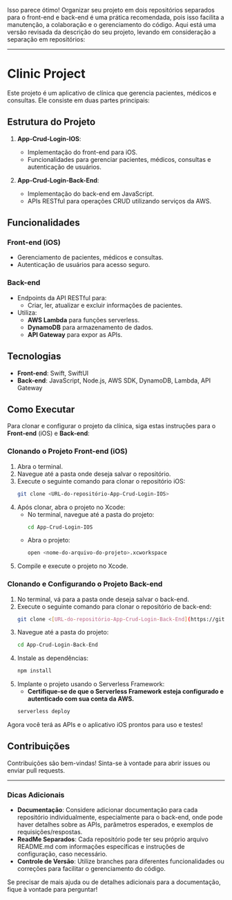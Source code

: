 Isso parece ótimo! Organizar seu projeto em dois repositórios separados para o front-end e back-end é uma prática recomendada, pois isso facilita a manutenção, a colaboração e o gerenciamento do código. Aqui está uma versão revisada da descrição do seu projeto, levando em consideração a separação em repositórios:

---

# Clinic Project

Este projeto é um aplicativo de clínica que gerencia pacientes, médicos e consultas. Ele consiste em duas partes principais:

## Estrutura do Projeto

1. **App-Crud-Login-IOS**: 
   - Implementação do front-end para iOS.
   - Funcionalidades para gerenciar pacientes, médicos, consultas e autenticação de usuários.

2. **App-Crud-Login-Back-End**: 
   - Implementação do back-end em JavaScript.
   - APIs RESTful para operações CRUD utilizando serviços da AWS.

## Funcionalidades

### Front-end (iOS)
- Gerenciamento de pacientes, médicos e consultas.
- Autenticação de usuários para acesso seguro.

### Back-end
- Endpoints da API RESTful para:
  - Criar, ler, atualizar e excluir informações de pacientes.
- Utiliza:
  - **AWS Lambda** para funções serverless.
  - **DynamoDB** para armazenamento de dados.
  - **API Gateway** para expor as APIs.

## Tecnologias

- **Front-end**: Swift, SwiftUI
- **Back-end**: JavaScript, Node.js, AWS SDK, DynamoDB, Lambda, API Gateway

## Como Executar

Para clonar e configurar o projeto da clínica, siga estas instruções para o **Front-end** (iOS) e **Back-end**:

### Clonando o Projeto Front-end (iOS)
1. Abra o terminal.
2. Navegue até a pasta onde deseja salvar o repositório.
3. Execute o seguinte comando para clonar o repositório iOS:
   ```bash
   git clone <URL-do-repositório-App-Crud-Login-IOS>
   ```
4. Após clonar, abra o projeto no Xcode:
   - No terminal, navegue até a pasta do projeto:
     ```bash
     cd App-Crud-Login-IOS
     ```
   - Abra o projeto:
     ```bash
     open <nome-do-arquivo-do-projeto>.xcworkspace
     ```
5. Compile e execute o projeto no Xcode.

### Clonando e Configurando o Projeto Back-end
1. No terminal, vá para a pasta onde deseja salvar o back-end.
2. Execute o seguinte comando para clonar o repositório de back-end:
   ```bash
   git clone <[URL-do-repositório-App-Crud-Login-Back-End](https://github.com/J41R0JUNIOR/Clinic-Project_Back-End.git)>
   ```
3. Navegue até a pasta do projeto:
   ```bash
   cd App-Crud-Login-Back-End
   ```
4. Instale as dependências:
   ```bash
   npm install
   ```
5. Implante o projeto usando o Serverless Framework:
   - **Certifique-se de que o Serverless Framework esteja configurado e autenticado com sua conta da AWS.**
   ```bash
   serverless deploy
   ```

Agora você terá as APIs e o aplicativo iOS prontos para uso e testes!

## Contribuições

Contribuições são bem-vindas! Sinta-se à vontade para abrir issues ou enviar pull requests.

---

### Dicas Adicionais

- **Documentação**: Considere adicionar documentação para cada repositório individualmente, especialmente para o back-end, onde pode haver detalhes sobre as APIs, parâmetros esperados, e exemplos de requisições/respostas.
- **ReadMe Separados**: Cada repositório pode ter seu próprio arquivo README.md com informações específicas e instruções de configuração, caso necessário.
- **Controle de Versão**: Utilize branches para diferentes funcionalidades ou correções para facilitar o gerenciamento do código.
  
Se precisar de mais ajuda ou de detalhes adicionais para a documentação, fique à vontade para perguntar!
